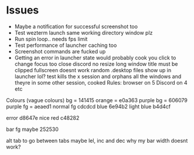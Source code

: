 # Issues
* Maybe a notification for successful screenshot too
* Test wezterm launch same working directory window plz
* Run spin loop.. needs fps limit
* Test performance of launcher caching too
* Screenshot commands are fucked up
* Getting an error in launcher state would probably cook you
click to change focus too
close discord no resize
long window title must be clipped
fullscreen doesnt work
random .desktop files show up in launcher lol?
test kills the x session and orphans all the windows and theyre in some other session, cooked
Rules: browser on 5
Discord on 4
etc

Colours (vague colours)
bg = 141415
orange = e0a363
purple bg = 606079
purple fg = aeaed1
normal fg cdcdcd
blue 6e94b2
light blue b4d4cf

error d8647e
nice red c48282

bar fg maybe
252530


alt tab to go between tabs maybe lel, inc and dec
why my bar width doesnt work?
